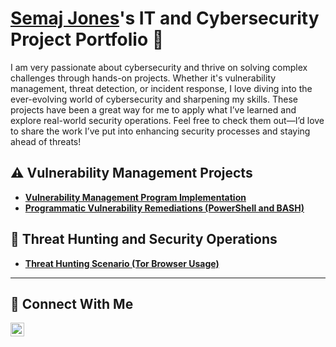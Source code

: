 # <a href="https://www.linkedin.com/in/semajjames128/">Semaj Jones</a>'s IT and Cybersecurity Project Portfolio 🔐

I am very passionate about cybersecurity and thrive on solving complex challenges through hands-on projects. Whether it's vulnerability management, threat detection, or incident response, I love diving into the ever-evolving world of cybersecurity and sharpening my skills. These projects have been a great way for me to apply what I’ve learned and explore real-world security operations. Feel free to check them out—I’d love to share the work I’ve put into enhancing security processes and staying ahead of threats!


## ⚠️ Vulnerability Management Projects

- **[Vulnerability Management Program Implementation](https://github.com/SEMAJJAMES128/Vulnerability-management-program)**
- **[Programmatic Vulnerability Remediations (PowerShell and BASH)](https://github.com/joshcybertest/programmatic-vulnerability-remediations)**

## 🚨 Threat Hunting and Security Operations

- **[Threat Hunting Scenario (Tor Browser Usage)](https://github.com/joshmadakor0/threat-hunting-scenario-tor)**

<hr/>

## 🤳 Connect With Me


[<img align="left" alt="___________ | LinkedIn" width="22px" src="https://cdn.jsdelivr.net/npm/simple-icons@v3/icons/linkedin.svg" />][linkedin]



[linkedin]: https://linkedin.com/in/semajjames128

<!--
<img width="35" alt="image" src="https://github.com/user-attachments/assets/2f41c7cd-5ea8-4475-b451-a37161b6c3fb"> 
<img width="35" alt="image" src="https://github.com/user-attachments/assets/77649969-9910-4994-8b96-74a116cfb2a8">
-->
